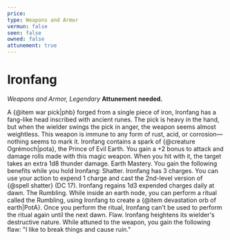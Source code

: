 ```yaml
---
price: 
type: Weapons and Armor
vermun: false
seen: false
owned: false
attunement: true
---
```

# Ironfang

*Weapons and Armor, Legendary* **Attunement needed.**

A {@item war pick|phb} forged from a single piece of iron, Ironfang has a fang-like head inscribed with ancient runes. The pick is heavy in the hand, but when the wielder swings the pick in anger, the weapon seems almost weightless. This weapon is immune to any form of rust, acid, or corrosion—nothing seems to mark it. Ironfang contains a spark of {@creature Ogrémoch|pota}, the Prince of Evil Earth. You gain a +2 bonus to attack and damage rolls made with this magic weapon. When you hit with it, the target takes an extra 1d8 thunder damage. Earth Mastery. You gain the following benefits while you hold Ironfang: Shatter. Ironfang has 3 charges. You can use your action to expend 1 charge and cast the 2nd-level version of {@spell shatter} (DC 17). Ironfang regains 1d3 expended charges daily at dawn. The Rumbling. While inside an earth node, you can perform a ritual called the Rumbling, using Ironfang to create a {@item devastation orb of earth|PotA}. Once you perform the ritual, Ironfang can't be used to perform the ritual again until the next dawn. Flaw. Ironfang heightens its wielder's destructive nature. While attuned to the weapon, you gain the following flaw: "I like to break things and cause ruin."